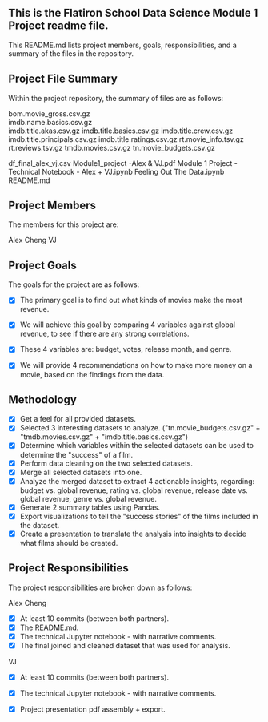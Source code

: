 ## This is the Flatiron School Data Science Module 1 Project readme file.
This README.md lists project members, goals, responsibilities, and a summary of the files in the repository.

## Project File Summary
Within the project repository, the summary of files are as follows:

bom.movie_gross.csv.gz<br>
imdb.name.basics.csv.gz<br>
imdb.title.akas.csv.gz
imdb.title.basics.csv.gz
imdb.title.crew.csv.gz
imdb.title.principals.csv.gz
imdb.title.ratings.csv.gz
rt.movie_info.tsv.gz
rt.reviews.tsv.gz
tmdb.movies.csv.gz
tn.movie_budgets.csv.gz

df_final_alex_vj.csv
Module1_project -Alex & VJ.pdf
Module 1 Project - Technical Notebook - Alex + VJ.ipynb
Feeling Out The Data.ipynb
README.md


## Project Members
The members for this project are:

Alex Cheng
VJ

## Project Goals
The goals for the project are as follows:

   - [x] The primary goal is to find out what kinds of movies make the most revenue.
   - [x] We will achieve this goal by comparing 4 variables against global revenue, to see if there are any strong correlations.
   - [x] These 4 variables are: budget, votes, release month, and genre.
   - [x] We will provide 4 recommendations on how to make more money on a movie, based on the findings from the data.


## Methodology 
   - [x] Get a feel for all provided datasets.
   - [x] Selected 3 interesting datasets to analyze. ("tn.movie_budgets.csv.gz" + "tmdb.movies.csv.gz" + "imdb.title.basics.csv.gz")
   - [x] Determine which variables within the selected datasets can be used to determine the "success" of a film.
   - [x] Perform data cleaning on the two selected datasets.
   - [x] Merge all selected datasets into one.
   - [x] Analyze the merged dataset to extract 4 actionable insights, regarding: budget vs. global revenue, rating vs. global revenue, release date vs. global revenue, genre vs. global revenue.
   - [x] Generate 2 summary tables using Pandas.
   - [x] Export visualizations to tell the "success stories" of the films included in the dataset.
   - [x] Create a presentation to translate the analysis into insights to decide what films should be created. 

## Project Responsibilities
The project responsibilities are broken down as follows:

Alex Cheng
   - [x] At least 10 commits (between both partners).
   - [x] The README.md.
   - [x] The technical Jupyter notebook - with narrative comments.
   - [x] The final joined and cleaned dataset that was used for analysis.

VJ
   - [x] At least 10 commits (between both partners).
   - [x] The technical Jupyter notebook - with narrative comments.
   - [x] Project presentation pdf assembly + export.
     
     
     
     
     
     
     
     
     
